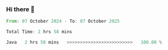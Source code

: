 ### Hi there 👋

<!--START_SECTION:waka-->

```rust
From: 07 October 2024 - To: 07 October 2025

Total Time: 2 hrs 58 mins

Java   2 hrs 58 mins   >>>>>>>>>>>>>>>>>>>>>>>>>   100.00 %
```

<!--END_SECTION:waka-->
